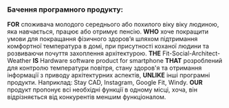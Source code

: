 ### Бачення програмного продукту:
**FOR** споживача молодого середнього або похилого віку віку людиною, яка навчається, працює або отримує пенсію. **WHO** хоче покращити умови для покращання фізичного здоров’я шляхом підтримання комфортної температура в домі, при присутності коханої людини та розвиваючи почуття захоплення архітектурою. **THE** Fit-Social-Architect-Weather **IS** Hardware software product for smartphone **THAT** розроблений для контролю температури повітря, стану здоров'я та отримання інформації з приводу архітектурних аспектів, **UNLIKE** інші програмні продукти. 
Наприклад: Stay CAD, Instagram, Google Fit, Windy. **OUR** продукт пропонує всі необхідні функції в одному місці, хоча, він відрізняється від конкурентів меншим функціоналом.
